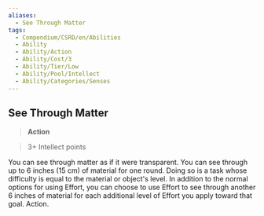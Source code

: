 ```yaml
---
aliases:
  - See Through Matter
tags:
  - Compendium/CSRD/en/Abilities
  - Ability
  - Ability/Action
  - Ability/Cost/3
  - Ability/Tier/Low
  - Ability/Pool/Intellect
  - Ability/Categories/Senses
---
```

  
    
## See Through Matter    
>**Action**    
>3+ Intellect points  
    
You can see through matter as if it were transparent. You can see through up to 6 inches (15 cm) of material for one round. Doing so is a task whose difficulty is equal to the material or object's level. In addition to the normal options for using Effort, you can choose to use Effort to see through another 6 inches of material for each additional level of Effort you apply toward that goal. Action.
